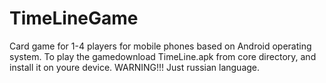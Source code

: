# TimeLineGame
Card game for 1-4 players for mobile phones based on Android operating system. To play the gamedownload TimeLine.apk from core directory, and install it on youre device.
WARNING!!! 
Just russian language.
